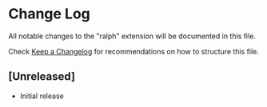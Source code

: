 # Change Log

All notable changes to the "ralph" extension will be documented in this file.

Check [Keep a Changelog](http://keepachangelog.com/) for recommendations on how to structure this file.

## [Unreleased]

- Initial release